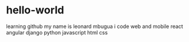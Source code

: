 # hello-world
learning github
my name is leonard mbugua
i code
web and mobile
react
angular
django
python
javascript
html
css
